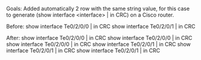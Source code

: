Goals:
Added automatically 2 row with the same string value, for this case to generate (show interface &lt;interface> | in CRC) on a Cisco router.

Before:
show interface Te0/2/0/0  | in CRC
show interface Te0/2/0/1  | in CRC

After:
show interface Te0/2/0/0  | in CRC
show interface Te0/2/0/0  | in CRC
show interface Te0/2/0/0  | in CRC
show interface Te0/2/0/1  | in CRC
show interface Te0/2/0/1  | in CRC
show interface Te0/2/0/1  | in CRC
